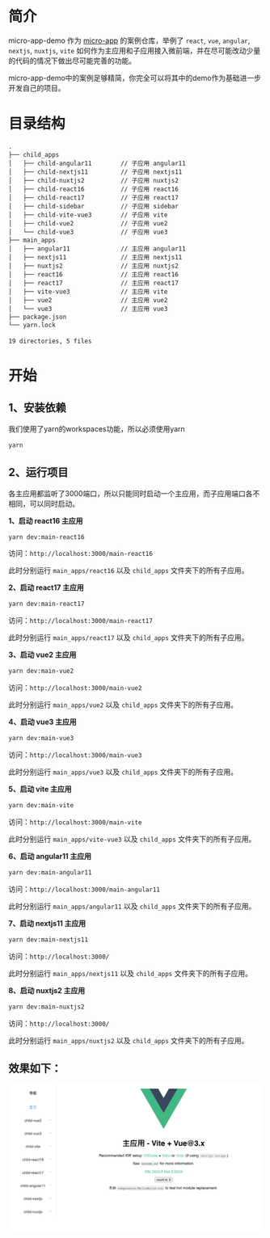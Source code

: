 # 简介
micro-app-demo 作为 [micro-app](https://github.com/micro-zoe/micro-app) 的案例仓库，举例了 `react`, `vue`, `angular`, `nextjs`, `nuxtjs`, `vite` 如何作为主应用和子应用接入微前端，并在尽可能改动少量的代码的情况下做出尽可能完善的功能。

micro-app-demo中的案例足够精简，你完全可以将其中的demo作为基础进一步开发自己的项目。

# 目录结构
```
.
├── child_apps
│   ├── child-angular11        // 子应用 angular11
│   ├── child-nextjs11         // 子应用 nextjs11
│   ├── child-nuxtjs2          // 子应用 nuxtjs2
│   ├── child-react16          // 子应用 react16
│   ├── child-react17          // 子应用 react17
│   ├── child-sidebar          // 子应用 sidebar
│   ├── child-vite-vue3        // 子应用 vite
│   ├── child-vue2             // 子应用 vue2
│   └── child-vue3             // 子应用 vue3
├── main_apps
│   ├── angular11              // 主应用 angular11
│   ├── nextjs11               // 主应用 nextjs11
│   ├── nuxtjs2                // 主应用 nuxtjs2
│   ├── react16                // 主应用 react16
│   ├── react17                // 主应用 react17
│   ├── vite-vue3              // 主应用 vite
│   ├── vue2                   // 主应用 vue2
│   └── vue3                   // 主应用 vue3
├── package.json
└── yarn.lock

19 directories, 5 files
```

# 开始

## 1、安装依赖

我们使用了yarn的workspaces功能，所以必须使用yarn

```bash
yarn 
```

## 2、运行项目
各主应用都监听了3000端口，所以只能同时启动一个主应用，而子应用端口各不相同，可以同时启动。

**1、启动 react16 主应用**

```bash
yarn dev:main-react16
```

访问：`http://localhost:3000/main-react16`

此时分别运行 `main_apps/react16` 以及 `child_apps` 文件夹下的所有子应用。

**2、启动 react17 主应用**

```bash
yarn dev:main-react17
```

访问：`http://localhost:3000/main-react17`

此时分别运行 `main_apps/react17` 以及 `child_apps` 文件夹下的所有子应用。

**3、启动 vue2 主应用**

```bash
yarn dev:main-vue2
```

访问：`http://localhost:3000/main-vue2`

此时分别运行 `main_apps/vue2` 以及 `child_apps` 文件夹下的所有子应用。


**4、启动 vue3 主应用**

```bash
yarn dev:main-vue3
```

访问：`http://localhost:3000/main-vue3`

此时分别运行 `main_apps/vue3` 以及 `child_apps` 文件夹下的所有子应用。


**5、启动 vite 主应用**

```bash
yarn dev:main-vite
```

访问：`http://localhost:3000/main-vite`

此时分别运行 `main_apps/vite-vue3` 以及 `child_apps` 文件夹下的所有子应用。


**6、启动 angular11 主应用**

```bash
yarn dev:main-angular11
```

访问：`http://localhost:3000/main-angular11`

此时分别运行 `main_apps/angular11` 以及 `child_apps` 文件夹下的所有子应用。



**7、启动 nextjs11 主应用**

```bash
yarn dev:main-nextjs11
```

访问：`http://localhost:3000/`

此时分别运行 `main_apps/nextjs11` 以及 `child_apps` 文件夹下的所有子应用。


**8、启动 nuxtjs2 主应用**

```bash
yarn dev:main-nuxtjs2
```

访问：`http://localhost:3000/`

此时分别运行 `main_apps/nuxtjs2` 以及 `child_apps` 文件夹下的所有子应用。


## 效果如下：
![](./example.png)
